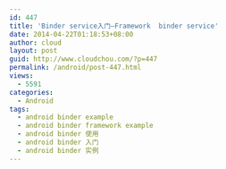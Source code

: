 ```yaml
---
id: 447
title: 'Binder service入门—Framework  binder service'
date: 2014-04-22T01:18:53+08:00
author: cloud
layout: post
guid: http://www.cloudchou.com/?p=447
permalink: /android/post-447.html
views:
  - 5591
categories:
  - Android
tags:
  - android binder example
  - android binder framework example
  - android binder 使用
  - android binder 入门
  - android binder 实例
---
```

